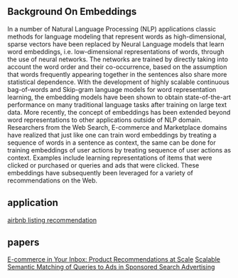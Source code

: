 ## Background On Embeddings
In a number of Natural Language Processing (NLP) applications classic methods for language modeling that represent words as high-dimensional, sparse vectors have been replaced by Neural Language models that learn word embeddings, i.e. low-dimensional representations of words, through the use of neural networks. The networks are trained by directly taking into account the word order and their co-occurrence, based on the assumption that words frequently appearing together in the sentences also share more statistical dependence. With the development of highly scalable continuous bag-of-words and Skip-gram language models for word representation learning, the embedding models have been shown to obtain state-of-the-art performance on many traditional language tasks after training on large text data.
More recently, the concept of embeddings has been extended beyond word representations to other applications outside of NLP domain. Researchers from the Web Search, E-commerce and Marketplace domains have realized that just like one can train word embeddings by treating a sequence of words in a sentence as context, the same can be done for training embeddings of user actions by treating sequence of user actions as context. Examples include learning representations of items that were clicked or purchased or queries and ads that were clicked. These embeddings have subsequently been leveraged for a variety of recommendations on the Web.

## application
[airbnb listing recommendation](https://medium.com/airbnb-engineering/listing-embeddings-for-similar-listing-recommendations-and-real-time-personalization-in-search-601172f7603e)

## papers
[E-commerce in Your Inbox: Product Recommendations at Scale](https://arxiv.org/pdf/1606.07154.pdf)
[Scalable Semantic Matching of Queries to Ads
in Sponsored Search Advertising](https://arxiv.org/pdf/1607.01869.pdf)

